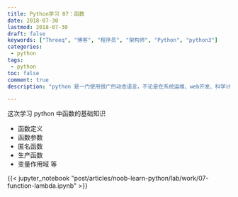 ```yaml
---
title: Python学习 07：函数
date: 2018-07-30
lastmod: 2018-07-30
draft: false
keywords: ["Threeq", "博客", "程序员", "架构师", "Python", "python3"]
categories:
 - python
tags:
 - python
toc: false
comment: true
description: "python 是一门使用很广的动态语言，不论是在系统运维、web开发、科学计算、机器学习、图像处理等领域都有 python 的身影。当然这些都不能作为你要学习 python 的理由，学习他的唯一理由就是：你热爱 python。他不是最快的语言，也不是使用最多的语言，但是 python 可以提高你日常处理琐事的效率，并且顺带可以干一些很酷的事情：人生苦短，我用 pytho。"

---
```


这次学习 python 中函数的基础知识

* 函数定义
* 函数参数
* 匿名函数
* 生产函数
* 变量作用域
等

<!--more-->

{{< jupyter_notebook "post/articles/noob-learn-python/lab/work/07-function-lambda.ipynb" >}}

